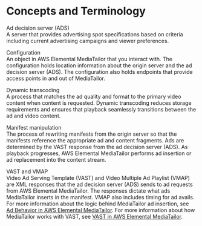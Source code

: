# Concepts and Terminology<a name="what-is-terms"></a>

Ad decision server \(ADS\)  
A server that provides advertising spot specifications based on criteria including current advertising campaigns and viewer preferences\. 

Configuration  
An object in AWS Elemental MediaTailor that you interact with\. The configuration holds location information about the origin server and the ad decision server \(ADS\)\. The configuration also holds endpoints that provide access points in and out of MediaTailor\.

Dynamic transcoding  
A process that matches the ad quality and format to the primary video content when content is requested\. Dynamic transcoding reduces storage requirements and ensures that playback seamlessly transitions between the ad and video content\.

Manifest manipulation  
The process of rewriting manifests from the origin server so that the manifests reference the appropriate ad and content fragments\. Ads are determined by the VAST response from the ad decision server \(ADS\)\. As playback progresses, AWS Elemental MediaTailor performs ad insertion or ad replacement into the content stream\.

VAST and VMAP  
Video Ad Serving Template \(VAST\) and Video Multiple Ad Playlist \(VMAP\) are XML responses that the ad decision server \(ADS\) sends to ad requests from AWS Elemental MediaTailor\. The responses dictate what ads MediaTailor inserts in the manifest\. VMAP also includes timing for ad avails\. For more information about the logic behind MediaTailor ad insertion, see [Ad Behavior in AWS Elemental MediaTailor](ad-behavior.md)\. For more information about how MediaTailor works with VAST, see [VAST in AWS Elemental MediaTailor](vast.md)\.